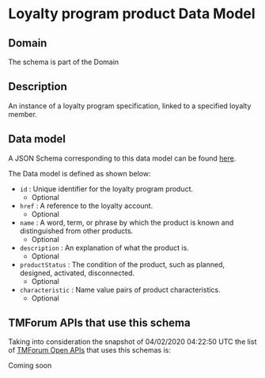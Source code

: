 # Loyalty program product Data Model

## Domain

The  schema is part of the  Domain

## Description

An instance of a loyalty program specification, linked to a specified loyalty member.

## Data model

A JSON Schema corresponding to this data model can be found
[here](https://github.com/tmforum-rand/schemas/blob/candidates/Product/LoyaltyProgramProduct.schema.json).

The Data model is defined as shown below:
- `id` : Unique identifier for the loyalty program product.
  - Optional
- `href` : A reference to the loyalty account.
  - Optional
- `name` : A word, term, or phrase by which the product is known and distinguished from other products.
  - Optional
- `description` : An explanation of what the product is.
  - Optional
- `productStatus` : The condition of the product, such as planned, designed, activated, disconnected.
  - Optional
- `characteristic` : Name value pairs of product characteristics.
  - Optional




## TMForum APIs that use this schema

Taking into consideration the snapshot of 04/02/2020 04:22:50 UTC the list of [TMForum Open APIs](https://www.tmforum.org/open-apis/) that uses this schemas is:

Coming soon